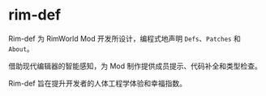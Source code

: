 # rim-def

Rim-def 为 RimWorld Mod 开发所设计，编程式地声明 `Defs`、`Patches` 和 `About`。

借助现代编辑器的智能感知，为 Mod 制作提供成员提示、代码补全和类型检查。

Rim-def 旨在提升开发者的人体工程学体验和幸福指数。
